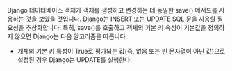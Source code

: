 

Django 데이터베이스 객체가 객체를 생성하고 변경하는 데 동일한 save() 메서드를 사용하는 것을 보았을 것입니다. 
Django는 INSERT 또는 UPDATE SQL 문을 사용할 필요성을 추상화합니다. 
특히, save()를 호출하고 객체의 기본 키 속성이 기본값을 정의하지 않으면 Django는 다음 알고리즘을 따릅니다.


- 개체의 기본 키 특성이 True로 평가되는 값(즉, 없음 또는 빈 문자열이 아닌 값)으로 설정된 경우 Django는 UPDATE를 실행한다.

